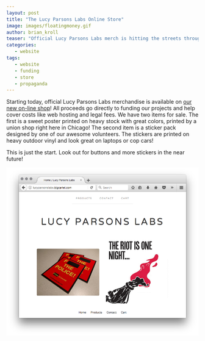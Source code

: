 ```yaml
---
layout: post
title: "The Lucy Parsons Labs Online Store"
image: images/floatingmoney.gif
author: brian_kroll
teaser: "Official Lucy Parsons Labs merch is hitting the streets through a new on-line store to help fund projects and cover costs."
categories:
   - website
tags:
   - website
   - funding
   - store
   - propaganda
---
```


Starting today, official Lucy Parsons Labs merchandise is available on [our new on-line shop](https://lucyparsonslabs.bigcartel.com/)! All proceeds go directly to funding our projects and help cover costs like web hosting and legal fees. We have two items for sale. The first is a sweet poster printed on heavy stock with great colors, printed by a union shop right here in Chicago! The second item is a sticker pack designed by one of our awesome volunteers. The stickers are printed on heavy outdoor vinyl and look great on laptops or cop cars!

This is just the start. Look out for buttons and more stickers in the near future!

![Online Store](/images/bigcartel.png "store front page")
